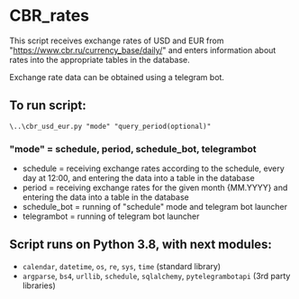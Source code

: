 ﻿# CBR_rates

This script receives exchange rates of USD and EUR from "https://www.cbr.ru/currency_base/daily/"
and enters information about rates into the appropriate tables in the database.

Exchange rate data can be obtained using a telegram bot.


## To run script:
`\..\cbr_usd_eur.py "mode" "query_period(optional)"`

### "mode" = schedule, period, schedule_bot, telegrambot
* schedule = receiving exchange rates according to the schedule, every day at 12:00, and
		entering the data into a table in the database
* period = receiving exchange rates for the given month {MM.YYYY} and
          	entering the data into a table in the database
* schedule_bot = running of "schedule" mode and telegram bot launcher
* telegrambot = running of telegram bot launcher


## Script runs on Python 3.8, with next modules:
* `calendar`, `datetime`, `os`, `re`, `sys`, `time` (standard library)
* `argparse`, `bs4`, `urllib`, `schedule`, `sqlalchemy`, `pytelegrambotapi`  (3rd party libraries)
